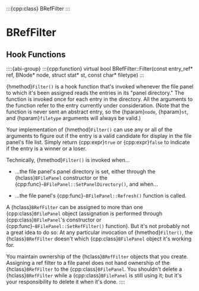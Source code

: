:::{cpp:class} BRefFilter
:::

# BRefFilter

## Hook Functions

::::{abi-group}
:::{cpp:function} virtual bool BRefFilter::Filter(const entry_ref* ref, BNode* node, struct stat* st, const char* filetype)
:::

{hmethod}`Filter()` is a hook function that's invoked whenever the file
panel to which it's been assigned reads the entries in its "panel
directory." The function is invoked once for each entry in the directory.
All the arguments to the function refer to the entry currently under
consideration. (Note that the function is never sent an abstract entry, so
the {hparam}`node`, {hparam}`st`, and {hparam}`filetype` arguments will
always be valid.)

Your implementation of {hmethod}`Filter()` can use any or all of the
arguments to figure out if the entry is a valid candidate for display in
the file panel's file list. Simply return {cpp:expr}`true` or
{cpp:expr}`false` to indicate if the entry is a winner or a loser.

Technically, {hmethod}`Filter()` is invoked when…

-   …the file panel's panel directory is set, either through the
{hclass}`BFilePanel` constructor or the
{cpp:func}`~BFilePanel::SetPanelDirectory()`, and when…

-   …the file panel's {cpp:func}`~BFilePanel::Refresh()` function is called.

A {hclass}`BRefFilter` can be assigned to more than one
{cpp:class}`BFilePanel` object (assignation is performed through
{cpp:class}`BFilePanel`'s constructor or
{cpp:func}`~BFilePanel::SetRefFilter()` function). But it's not probably
not a great idea to do so: At any particular invocation of
{hmethod}`Filter()`, the {hclass}`BRefFilter` doesn't which
{cpp:class}`BFilePanel` object it's working for.

You maintain ownership of the {hclass}`BRefFilter` objects that you
create. Assigning a ref filter to a file panel does not hand ownership of
the {hclass}`BRefFilter` to the {cpp:class}`BFilePanel`. You shouldn't
delete a {hclass}`BRefFilter` while a {cpp:class}`BFilePanel` is still
using it; but it's your responsibility to delete it when it's done.
::::
